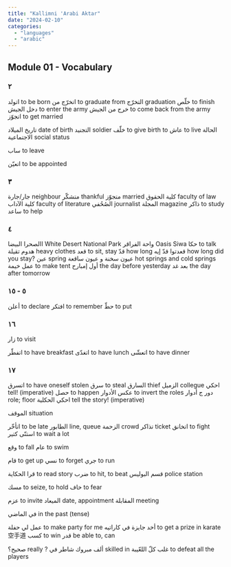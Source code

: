 ```yaml
---
title: "Kallimni 'Arabi Aktar"
date: "2024-02-10"
categories:
  - "languages"
  - "arabic"
---
```


## Module 01 - Vocabulary

### ٢

اتولد to be born
اتخرّج من to graduate from
التخرّج graduation
خلّص to finish
دخل الجيش to enter the army
خرج من الجيش to come back from the army
اتجوّز to get married

تاريخ الميلاد date of birth
التجنيد soldier
خلّف to give birth to
عاش to live
الحالة الاجتماعية social status

ساب to leave

اتعيّن to be appointed

### ٣

جار/جارة neighbour
متشكّر thankful
متجوّز married
كلية الحقوق faculty of law
كلية الآداب faculty of literature
الصُحُفي journalist
المجلة magazine
ذاكر to study
ساعد to help

### ٤

االصحرا البيضا White Desert National Park
واحة الفراقر Oasis Siwa
حكا to talk
هدوم تقيلة heavy clothes
قعد to sit, stay
قدّ how long
قعدتوا قدّ إيه how long did you stay?
عين spring
عيون سخنة و عيون ساقعة hot springs and cold springs
عمل خيمة to make tent
أول إمبارح the day before yesterday
بعد غد the day after tomorrow

### ٥ - ١٥
أعلن to declare
افتكر to remember
حطّ to put

### ١٦

زار to visit

اتفطّر to have breakfast
اتغدّى to have lunch
اتعشّى to have dinner

### ١٧

اتسرق to have oneself stolen
سرق to steal
السارق thief
الزميل collegue
احكي tell! (imperative)
حصل to happen
عكس الأدوار to invert the roles
دور ج أدوار role; floor
احكي الحكلية tell the story! (imperative)

الموقف situation

اتأخّر to be late
الطابور line, queue
الزحمة crowd
تذاكر ticket
اتخانق to fight
استنّى كتير to wait a lot

وقع to fall
عام to swim

قام to get up
نسي to forget
جري to run

قرا الحكاية to read story
ضرب to hit, to beat
قسم البوليس police station 

مسك to seize, to hold
خاف to fear

عزم to invite 
الميعاد date, appointment
المقابلة meeting

في الماضي in the past (tense)

عمل لي حفلة to make party for me
أخد جايزة في كاراتيه to get a prize in karate 空手道
كسب to win
قدر be able to, can

صحيح؟ really ?
ألف مبروك 
شاطر في skilled in
غلب كلّ اللعّيبة to defeat all the players






